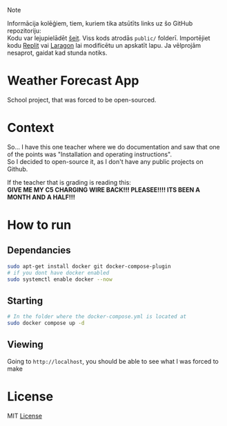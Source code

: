 > [!NOTE] 
> Informācija kolēģiem, tiem, kuriem tika atsūtīts links uz šo GitHub repozitoriju:  
> Kodu var lejupielādēt [šeit](https://github.com/Smiltent/forecast/archive/refs/heads/main.zip).
> Viss kods atrodās `public/` folderī. Importējiet kodu [Replit](https://replit.com/) vai [Laragon](https://laragon.org/download/) lai modificētu un apskatīt lapu.
> Ja vēlprojām nesaprot, gaidat kad stunda notiks.

# Weather Forecast App
School project, that was forced to be open-sourced.  

# Context
So... I have this one teacher where we do documentation and saw that one of the points was "Installation and operating instructions".   
So I decided to open-source it, as I don't have any public projects on Github.

If the teacher that is grading is reading this:  
**GIVE ME MY C5 CHARGING WIRE BACK!!! PLEASEE!!!! ITS BEEN A MONTH AND A HALF!!!**
# How to run
## Dependancies
```bash
sudo apt-get install docker git docker-compose-plugin
# if you dont have docker enabled
sudo systemctl enable docker --now
```
## Starting
```bash
# In the folder where the docker-compose.yml is located at
sudo docker compose up -d
```
## Viewing
Going to `http://localhost`, you should be able to see what I was forced to make
# License
MIT [License](LICENSE)
